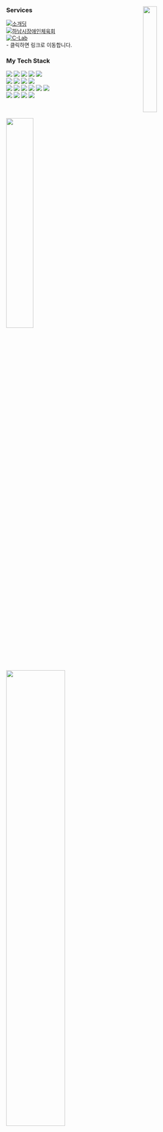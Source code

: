 <div>
    <img align="right" src="https://github.com/Don-tEuhRa/.github/assets/52882799/be279b73-af47-4e42-9725-5f1da5d23b2b" width="27%"/>
    
### Services 
[![소개딩](https://img.shields.io/badge/제%2010회%20소프트웨어%20개발보안%20시큐어코딩%20해커톤-최우수상-9cf)](https://github.com/Don-tEuhRa) 
<br>
[![하남시장애인체육회](https://img.shields.io/badge/경기도%20하남시%20장애인%20체육회-홈페이지%20개발-9cc)](http://hanamsad.or.kr)
<br>
[![C-Lab](https://img.shields.io/badge/경기대학교%20개발동아리-씨랩%20페이지%20개발-2aa)](https://www.clab.page)
<br><span>- 클릭하면 링크로 이동합니다.</span>



### My Tech Stack
<img src="https://img.shields.io/badge/Java-orange?style=for-the-badge&logo=coffeescript&logoColor=white"/>
<img src="https://img.shields.io/badge/Spring-6DB33F?style=for-the-badge&logo=spring&logoColor=white"/>
<img src="https://img.shields.io/badge/SpringBoot-6DB33F?style=for-the-badge&logo=springboot&logoColor=white"/>
<img src="https://img.shields.io/badge/NGNIX-009639?style=for-the-badge&logo=NGINX&logoColor=white"/>
<img src="https://img.shields.io/badge/amazonec2-FF9900?style=for-the-badge&logo=amazonec2&logoColor=white"/>
<br>
<img src="https://img.shields.io/badge/MySQL-4479A1?style=for-the-badge&logo=mysql&logoColor=white"/>
<img src="https://img.shields.io/badge/MariaDB-003545?style=for-the-badge&logo=MariaDB&logoColor=white"/>
<img src="https://img.shields.io/badge/PostgreSQL-blue?style=for-the-badge&logo=postgresql&logoColor=white"/>
<img src="https://img.shields.io/badge/Redis-DC382D?style=for-the-badge&logo=Redis&logoColor=white"/>
<br>
<img src="https://img.shields.io/badge/HTML-E34F26?style=for-the-badge&logo=html5&logoColor=white"/>
<img src="https://img.shields.io/badge/CSS-blue?style=for-the-badge&logo=css3&logoColor=white"/>
<img src="https://img.shields.io/badge/BootStrap-purple?style=for-the-badge&logo=bootstrap&logoColor=white"/>
<img src="https://img.shields.io/badge/JavaScript-F7DF1E?style=for-the-badge&logo=javascript&logoColor=white"/>
<img src="https://img.shields.io/badge/React-61DAFB?style=for-the-badge&logo=react&logoColor=white"/>
<img src="https://img.shields.io/badge/tailwindcss-06B6D4?style=for-the-badge&logo=tailwindcss&logoColor=white"/>
<br>
<img src="https://img.shields.io/badge/github-black?style=for-the-badge&logo=github&logoColor=white"/>
<img src="https://img.shields.io/badge/swagger-85EA2D?style=for-the-badge&logo=swagger&logoColor=white"/>
<img src="https://img.shields.io/badge/Figma-black?style=for-the-badge&logo=Figma&logoColor=white"/>
<img src="https://img.shields.io/badge/jetbrains IDE-red?style=for-the-badge&logo=jetbrains&logoColor=white"/>
<br><br><br><br>

<a href="https://github.com/anuraghazra/github-readme-stats">
    <img src="https://github-readme-stats.vercel.app/api/top-langs/?username=leehaneum&layout=donut&show_icons=true&theme=material-palenight&hide_border=true&bg_color=20232a&icon_color=58A6FF&text_color=fff&title_color=58A6FF&count_private=true&exclude_repo=Face-Transfer-Application" width=38% />
</a>    
<a href="https://github.com/anuraghazra/github-readme-stats">
  <img src="https://github-readme-stats.vercel.app/api?username=leehaneum&rank_icon=github&theme=material-palenight&hide_border=true&bg_color=20232a&icon_color=58A6FF&text_color=fff&title_color=58A6FF&count_private=false" width=56% />
</a>
<a href="https://github.com/ashutosh00710/github-readme-activity-graph">
    <img src="https://github-readme-activity-graph.vercel.app/graph?username=leehaneum&theme=react-dark&bg_color=20232a&hide_border=true&line=58A6FF&color=58A6FF" width=94%/>
</a>
</div>


